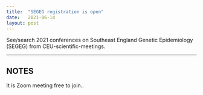 ```yaml
---
title:  "SEGEG registration is open"
date:   2021-06-14
layout: post
---
```


See/search 2021 conferences on Southeast England Genetic Epidemiology (SEGEG) from CEU-scientific-meetings.

<!--more-->

---

## NOTES

It is Zoom meeting free to join..
